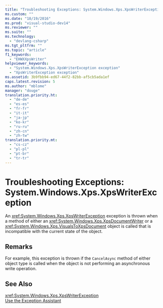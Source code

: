 ```yaml
---
title: "Troubleshooting Exceptions: System.Windows.Xps.XpsWriterException"
ms.custom: ""
ms.date: "10/19/2016"
ms.prod: "visual-studio-dev14"
ms.reviewer: ""
ms.suite: ""
ms.technology: 
  - "devlang-csharp"
ms.tgt_pltfrm: ""
ms.topic: "article"
f1_keywords: 
  - "EHWXXpsWriter"
helpviewer_keywords: 
  - "System.Windows.Xps.XpsWriterException exception"
  - "XpsWriterException exception"
ms.assetid: 3b9fbb94-ed67-44f2-82bb-af5cb5ada1ef
caps.latest.revision: 5
ms.author: "mblome"
manager: "douge"
translation.priority.ht: 
  - "de-de"
  - "es-es"
  - "fr-fr"
  - "it-it"
  - "ja-jp"
  - "ko-kr"
  - "ru-ru"
  - "zh-cn"
  - "zh-tw"
translation.priority.mt: 
  - "cs-cz"
  - "pl-pl"
  - "pt-br"
  - "tr-tr"
---
```

# Troubleshooting Exceptions: System.Windows.Xps.XpsWriterException
An <xref:System.Windows.Xps.XpsWriterException> exception is thrown when a method of either an <xref:System.Windows.Xps.XpsDocumentWriter> or a <xref:System.Windows.Xps.VisualsToXpsDocument> object is called that is incompatible with the current state of the object.  
  
## Remarks  
 For example, this exception is thrown if the `CancelAsync` method of either object type is called when the object is not performing an asynchronous write operation.  
  
## See Also  
 <xref:System.Windows.Xps.XpsWriterException>   
 [Use the Exception Assistant](../Topic/How%20to:%20Use%20the%20Exception%20Assistant.md)